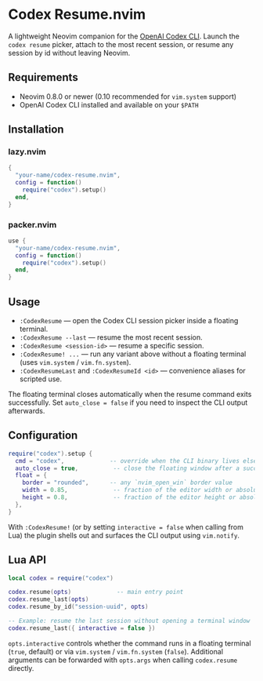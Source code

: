 # Codex Resume.nvim

A lightweight Neovim companion for the [OpenAI Codex CLI](https://github.com/openai/codex). Launch the `codex resume` picker, attach to the most recent session, or resume any session by id without leaving Neovim.

## Requirements
- Neovim 0.8.0 or newer (0.10 recommended for `vim.system` support)
- OpenAI Codex CLI installed and available on your `$PATH`

## Installation

### lazy.nvim
```lua
{
  "your-name/codex-resume.nvim",
  config = function()
    require("codex").setup()
  end,
}
```

### packer.nvim
```lua
use {
  "your-name/codex-resume.nvim",
  config = function()
    require("codex").setup()
  end,
}
```

## Usage
- `:CodexResume` — open the Codex CLI session picker inside a floating terminal.
- `:CodexResume --last` — resume the most recent session.
- `:CodexResume <session-id>` — resume a specific session.
- `:CodexResume! ...` — run any variant above without a floating terminal (uses `vim.system` / `vim.fn.system`).
- `:CodexResumeLast` and `:CodexResumeId <id>` — convenience aliases for scripted use.

The floating terminal closes automatically when the resume command exits successfully. Set `auto_close = false` if you need to inspect the CLI output afterwards.

## Configuration
```lua
require("codex").setup {
  cmd = "codex",             -- override when the CLI binary lives elsewhere
  auto_close = true,          -- close the floating window after a successful run
  float = {
    border = "rounded",      -- any `nvim_open_win` border value
    width = 0.85,             -- fraction of the editor width or absolute columns
    height = 0.8,             -- fraction of the editor height or absolute rows
  },
}
```

With `:CodexResume!` (or by setting `interactive = false` when calling from Lua) the plugin shells out and surfaces the CLI output using `vim.notify`.

## Lua API
```lua
local codex = require("codex")

codex.resume(opts)             -- main entry point
codex.resume_last(opts)
codex.resume_by_id("session-uuid", opts)

-- Example: resume the last session without opening a terminal window
codex.resume_last({ interactive = false })
```

`opts.interactive` controls whether the command runs in a floating terminal (`true`, default) or via `vim.system` / `vim.fn.system` (`false`). Additional arguments can be forwarded with `opts.args` when calling `codex.resume` directly.